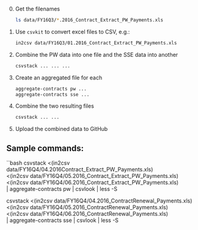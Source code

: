 0. Get the filenames

   ```bash
   ls data/FY16Q3/*.2016_Contract_Extract_PW_Payments.xls
   ```

1. Use `csvkit` to convert excel files to CSV, e.g.:

   ```bash
   in2csv data/FY16Q3/01.2016_Contract_Extract_PW_Payments.xls
   ```

2. Combine the PW data into one file and the SSE data into another

   ```bash
   csvstack ... ... ...
   ```

3. Create an aggregated file for each

   ```bash
   aggregate-contracts pw ...
   aggregate-contracts sse ...
   ```

4. Combine the two resulting files

   ```bash
   csvstack ... ...
   ```

5. Upload the combined data to GitHub


## Sample commands:

``bash
csvstack <(in2csv data/FY16Q4/04.2016Contract_Extract_PW_Payments.xls) \
         <(in2csv data/FY16Q4/05.2016_Contract_Extract_PW_Payments.xls) \
         <(in2csv data/FY16Q4/06.2016_Contract_Extract_PW_Payments.xls) \
  | aggregate-contracts pw | csvlook | less -S

csvstack <(in2csv data/FY16Q4/04.2016_ContractRenewal_Payments.xls) \
         <(in2csv data/FY16Q4/05.2016_ContractRenewal_Payments.xls) \
         <(in2csv data/FY16Q4/06.2016_ContractRenewal_Payments.xls) \
  | aggregate-contracts sse | csvlook | less -S
```
